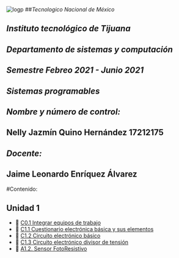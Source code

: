 ![logp](https://user-images.githubusercontent.com/71736979/109230190-4ce8b780-7779-11eb-8c5f-933a95b8b601.PNG)
##*Tecnologico  Nacional de México* 
## *Instituto tecnológico de Tijuana* 
## *Departamento de sistemas y computación*
## *Semestre Febreo 2021 - Junio 2021*
## *Sistemas programables*
## *Nombre y número de control:*  
## Nelly Jazmín Quino Hernández 17212175
## *Docente:*
## Jaime Leonardo Enríquez Álvarez


#Contenido: 
## Unidad 1

* :memo: [C0.1 Integrar equipos de trabajo](https://github.com/NellyQuino/SistemasProgramables/blob/main/Blog/C0.1_Integrar_equipos_de_trabajo_NellyQuino.md)
* :memo: [C1.1 Cuestionario electrónica básica y sus elementos](https://github.com/NellyQuino/SistemasProgramables/blob/main/Blog/C1.1%20Cuestionario%20electr%C3%B3nica%20b%C3%A1sica%20y%20sus%20elementos_NellyJazm%C3%ADnQuinoHern%C3%A1ndez.md)
* :memo:  [C1.2 Circuito electrónico básico](https://github.com/NellyQuino/SistemasProgramables/blob/main/Blog/C1.2_Circuito_electronico_basico_NellyQuino.md)
* :memo:  [C1.3 Circuito electrónico divisor de tensión](https://github.com/NellyQuino/SistemasProgramables/blob/main/Blog/C1.3_Circuito_electronico_divisor_de_tension_NellyQuino.md)
* :memo:  [A1.2. Sensor FotoResistivo](https://github.com/NellyQuino/SistemasProgramables/blob/main/Blog/C1.3_Circuito_electronico_divisor_de_tension_NellyQuino.md)
